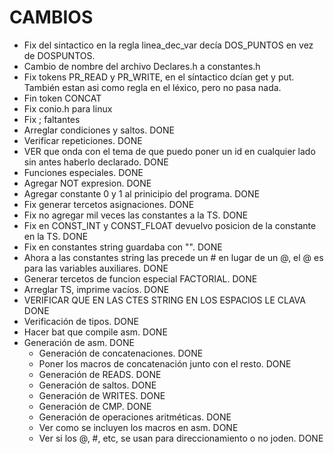 # CAMBIOS
* Fix del sintactico en la regla linea_dec_var decía DOS_PUNTOS en vez de DOSPUNTOS.
* Cambio de nombre del archivo Declares.h a constantes.h
* Fix tokens PR_READ y PR_WRITE, en el síntactico dcían get y put. También estan asi como regla en el léxico, pero no pasa nada.
* Fin token CONCAT
* Fix conio.h para linux
* Fix ; faltantes
* Arreglar condiciones y saltos. DONE
* Verificar repeticiones. DONE
* VER que onda con el tema de que puedo poner un id en cualquier lado sin antes haberlo declarado. DONE
* Funciones especiales. DONE
* Agregar NOT expresion. DONE
* Agregar constante 0 y 1 al prinicipio del programa. DONE
* Fix generar tercetos asignaciones. DONE
* Fix no agregar mil veces las constantes a la TS. DONE
* Fix en CONST_INT y CONST_FLOAT devuelvo posicion de la constante en la TS. DONE
* Fix en constantes string guardaba con "". DONE
* Ahora a las constantes string las precede un # en lugar de un @, el @ es para las variables auxiliares. DONE
* Generar tercetos de funcion especial FACTORIAL. DONE
* Arreglar TS, imprime vacíos. DONE
* VERIFICAR QUE EN LAS CTES STRING EN LOS ESPACIOS LE CLAVA DONE
* Verificación de tipos. DONE
* Hacer bat que compile asm. DONE
* Generación de asm. DONE    
    * Generación de concatenaciones. DONE
    * Poner los macros de concatenación junto con el resto. DONE
    * Generación de READS. DONE
    * Generación de saltos. DONE
    * Generación de WRITES. DONE
    * Generación de CMP. DONE
    * Generación de operaciones aritméticas. DONE    
    * Ver como se incluyen los macros en asm. DONE
    * Ver si los @, #, etc, se usan para direccionamiento o no joden. DONE

